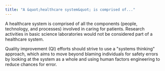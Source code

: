 ```yaml
---
title: "A &quot;healthcare system&quot; is comprised of..."
---
```

A healthcare system is comprised of all the components (people, technology, and processes) involved in caring for patients. Research activities in basic science laboratories would not be considered part of a healthcare system. 

Quality improvement (QI) efforts should strive to use a &quot;systems thinking&quot; approach, which aims to move beyond blaming individuals for safety errors by looking at the system as a whole and using human factors engineering to reduce chances for error.

